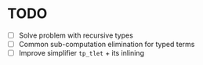 # TODO

- [ ] Solve problem with recursive types
- [ ] Common sub-computation elimination for typed terms
- [ ] Improve simplifier `tp_tlet` + its inlining
